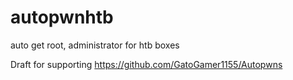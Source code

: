 # autopwnhtb 

auto get root, administrator for htb boxes 

Draft for supporting https://github.com/GatoGamer1155/Autopwns
